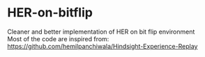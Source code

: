 # HER-on-bitflip
Cleaner and better implementation of HER on bit flip environment <br>
Most of the code are inspired from: https://github.com/hemilpanchiwala/Hindsight-Experience-Replay
